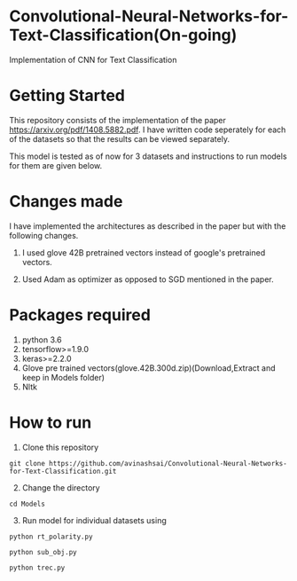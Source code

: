 # Convolutional-Neural-Networks-for-Text-Classification(On-going)
Implementation of CNN for Text Classification

# Getting Started
This repository consists of the implementation of the paper https://arxiv.org/pdf/1408.5882.pdf. I have written code seperately for each of the datasets so that the results can be viewed separately.

This model is tested as of now for 3 datasets and instructions to run models for them are given below.

# Changes made
I have implemented the architectures as described in the paper but with the following changes.

1. I used glove 42B pretrained vectors instead of google's pretrained vectors.

2. Used Adam as optimizer as opposed to SGD mentioned in the paper.

# Packages required

1. python 3.6
2. tensorflow>=1.9.0
3. keras>=2.2.0
4. Glove pre trained vectors(glove.42B.300d.zip)(Download,Extract and keep in Models folder)
5. Nltk 

# How to run

1. Clone this repository

```
git clone https://github.com/avinashsai/Convolutional-Neural-Networks-for-Text-Classification.git
```
2. Change the directory

```
cd Models
```

3. Run model for individual datasets using

```
python rt_polarity.py

python sub_obj.py

python trec.py

```
